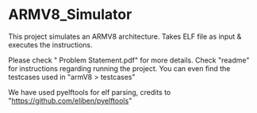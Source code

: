 ARMV8_Simulator
===============

This project simulates an ARMV8 architecture. Takes ELF file as input & executes the instructions.

Please check " Problem Statement.pdf" for more details.
Check "readme" for instructions regarding running the project.
You can even find the testcases used in "armV8 > testcases"



We have used pyelftools for elf parsing, credits to "https://github.com/eliben/pyelftools"
